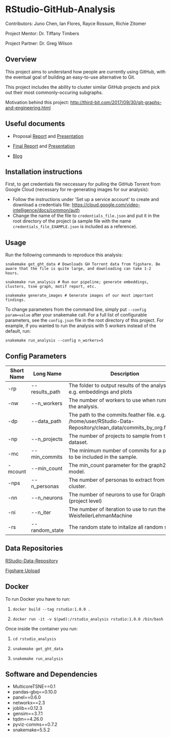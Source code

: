 # RStudio-GitHub-Analysis

Contributors: Juno Chen, Ian Flores, Rayce Rossum, Richie Zitomer

Project Mentor: Dr. Tiffany Timbers

Project Partner: Dr. Greg Wilson

## Overview

This project aims to understand how people are currently using GitHub, with the eventual goal of building an easy-to-use alternative to Git.

This project includes the ability to cluster similar GitHub projects and pick out their most commonly-occuring subgraphs.

Motivation behind this project: http://third-bit.com/2017/09/30/git-graphs-and-engineering.html

## Useful documents

- Proposal [Report](https://github.com/UBC-MDS/RStudio-GitHub-Analysis/blob/master/docs/proposal_presentation/proposal_report_final.pdf) and [Presentation](https://github.com/UBC-MDS/RStudio-GitHub-Analysis/blob/master/docs/proposal_presentation/proposal_presentation.html)

- [Final Report](https://github.com/UBC-MDS/RStudio-GitHub-Analysis/blob/master/docs/final_presentation/final_report.pdf) and [Presentation](https://github.com/UBC-MDS/RStudio-GitHub-Analysis/blob/master/docs/final_presentation/final_presentation.html)

- [Blog](https://ubc-mds.github.io/RStudio-GitHub-Analysis/)

## Installation instructions

First, to get credentials file neccessary for pulling the GitHub Torrent from Google Cloud (necessary for re-generating images for our analysis):

- Follow the instructions under 'Set up a service account' to create and download a credentials file: https://cloud.google.com/video-intelligence/docs/common/auth
- Change the name of the file to `credentials_file.json` and put it in the root directory of the project (a sample file with the name `credentials_file_EXAMPLE.json` is included as a reference).

## Usage

Run the following commands to reproduce this analysis:
```{bash}
snakemake get_ght_data # Downloads GH Torrent data from figshare. Be aware that the file is quite large, and downloading can take 1-2 hours.

snakemake run_analysis # Run our pipeline; generate embeddings, clusters, tsne graph, motif report, etc.

snakemake generate_images # Generate images of our most important findings.
```

To change parameters from the command line, simply put `--config param=value` after your snakemake call. For a full list of configurable parameters, see the `config.json` file in the root directory of this project. 
For example, if you wanted to run the analysis with 5 workers instead of the default, run:

```{bash}
snakemake run_analysis --config n_workers=5
```

## Config Parameters

|Short Name|Long Name|Description|Default|Type|
|-|-|-|-|-|
| -rp     | --results_path   | The folder to output results of the analysis. e.g. embeddings and plots| ./results/|String|
| -nw     | --n_workers      | The number of workers to use when running the analysis.| 1| int|
| -dp     | --data_path      | The path to the commits.feather file. e.g. /home/user/RStudio-Data-Repository/clean_data/commits_by_org.feather| ./data/commits_by_org.feather |String|
| -np     | --n_projects     | The number of projects to sample from the dataset.| 1000| int|
| -mc     | --min_commits    | The minimum number of commits for a project to be included in the sample.| None | none_or_int|
| -mcount | --min_count      | The min_count parameter for the graph2vec model.| 5| int|
| -nps    | --n_personas     | The number of personas to extract from each cluster.| 5| int|
| -nn     | --n_neurons      | The number of neurons to use for Graph2Vec (project level)| 128| int|
| -ni     | --n_iter         | The number of iteration to use to run the WeisfeilerLehmanMachine| 10| int|
| -rs     | --random_state   | The random state to initalize all random states.| 1| int|



## Data Repositories
[RStudio-Data-Repository](https://github.com/UBC-MDS/RStudio-Data-Repository)

[Figshare Upload](https://figshare.com/articles/GHTorrent_Project_Commits_Dataset/8321285)

## Docker

To run Docker you have to run:

1) `docker build --tag rstudio:1.0.0 .`

2) `docker run -it -v $(pwd):/rstudio_analysis rstudio:1.0.0 /bin/bash`

Once inside the container you run:

1) `cd rstudio_analysis`

2) `snakemake get_ght_data`
3) `snakemake run_analysis`

## Software and Dependencies

- MulticoreTSNE==0.1
- pandas-gbq==0.10.0
- panel==0.6.0
- networkx==2.3
- joblib==0.12.3
- gensim==3.7.1
- tqdm==4.26.0
- pyviz-comms==0.7.2
- snakemake=5.5.2
